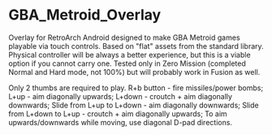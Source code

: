 # GBA_Metroid_Overlay
Overlay for RetroArch Android designed to make GBA Metroid games playable via touch controls.
Based on "flat" assets from the standard library.
Physical controller will be always a better experience, but this is a viable option if you cannot carry one.
Tested only in Zero Mission (completed Normal and Hard mode, not 100%) but will probably work in Fusion as well.

Only 2 thumbs are required to play.
R+b button - fire missiles/power bombs;
L+up - aim diagonally upwards;
L+down - croutch + aim diagonally downwards;
Slide from L+up to L+down - aim diagonally downwards;
Slide from L+down to L+up - croutch + aim diagonally upwards;
To aim upwards/downwards while moving, use diagonal D-pad directions.
